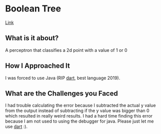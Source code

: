 # Boolean Tree
[Link](https://github.com/OriontheCat/perceptron/)
## What is it about?
A perceptron that classifies a 2d point with a value of 1 or 0
## How I Approached It
I was forced to use Java (RIP [dart](https://www.dartlang.org/), best language 2019).
## What are the Challenges you Faced
I had trouble calculating the error because I subtracted the actual y value from the output instead of subtracting if the y value was bigger than 0 which resulted in really weird results. I had a hard time finding this error because I am not used to using the debugger for java. Please just let me use [dart](https://www.dartlang.org/) :).
